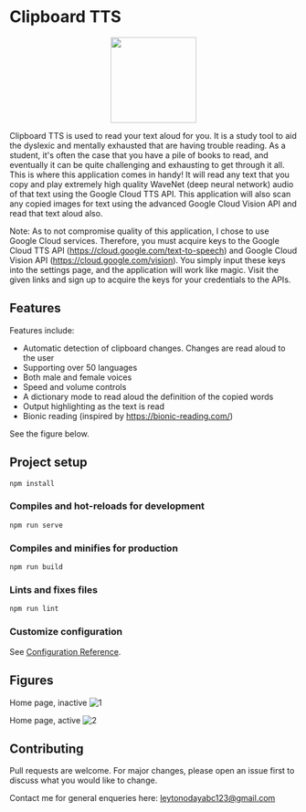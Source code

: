 # Clipboard TTS

<div align="center">
<img src="https://user-images.githubusercontent.com/36010516/152340380-07dd0e06-1d49-4c54-b1f5-c8b37ae57e69.png" width="150" height="150">
</div>

Clipboard TTS is used to read your text aloud for you. It is a study tool to aid the dyslexic and mentally exhausted that are having trouble reading. As a student, it's often the case that you have a pile of books to read, and eventually it can be quite challenging and exhausting to get through it all. This is where this application comes in handy! It will read any text that you copy and play extremely high quality WaveNet (deep neural network) audio of that text using the Google Cloud TTS API. This application will also scan any copied images for text using the advanced Google Cloud Vision API and read that text aloud also. 

Note: As to not compromise quality of this application, I chose to use Google Cloud services. Therefore, you must acquire keys to the Google Cloud TTS API (https://cloud.google.com/text-to-speech) and Google Cloud Vision API (https://cloud.google.com/vision). You simply input these keys into the settings page, and the application will work like magic. Visit the given links and sign up to acquire the keys for your credentials to the APIs. 

## Features
Features include:
- Automatic detection of clipboard changes. Changes are read aloud to the user
- Supporting over 50 languages
- Both male and female voices
- Speed and volume controls
- A dictionary mode to read aloud the definition of the copied words
- Output highlighting as the text is read
- Bionic reading (inspired by https://bionic-reading.com/)

See the figure below.

## Project setup
```
npm install
```

### Compiles and hot-reloads for development
```
npm run serve
```

### Compiles and minifies for production
```
npm run build
```

### Lints and fixes files
```
npm run lint
```

### Customize configuration
See [Configuration Reference](https://cli.vuejs.org/config/).

## Figures
Home page, inactive
![1](https://user-images.githubusercontent.com/36010516/172750933-c14e5012-2c4b-448f-a0ee-775b478bc16f.png)

Home page, active
![2](https://user-images.githubusercontent.com/36010516/172751079-e4305364-6ada-4bd6-aff8-ce8369723c0b.png)


## Contributing
Pull requests are welcome. For major changes, please open an issue first to discuss what you would like to change.

Contact me for general enqueries here: leytonodayabc123@gmail.com
